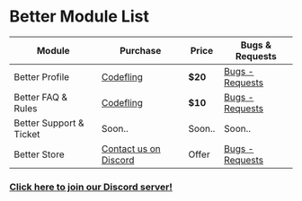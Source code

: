 # Better Module List

| Module | Purchase |  Price | Bugs & Requests |
| ------ | ------ | ------ | ------ |
| Better Profile | [Codefling](https://codefling.com/file/460-better-profile-for-ember/) | **$20** | [Bugs - Requests](https://github.com/xaronnn/ember-modules/issues) |
| Better FAQ & Rules | [Codefling](https://codefling.com/file/471-better-faq-rules-page-for-ember/) | **$10** | [Bugs - Requests](https://github.com/xaronnn/ember-modules/issues) |
| Better Support & Ticket | Soon.. | Soon.. | Soon.. |
| Better Store | [Contact us on Discord](https://discord.gg/6DDFqAv6gn) | Offer | [Bugs - Requests](https://github.com/xaronnn/ember-modules/issues) |

### [Click here to join our Discord server!](https://discord.gg/XVJ5V9Kyy3)
